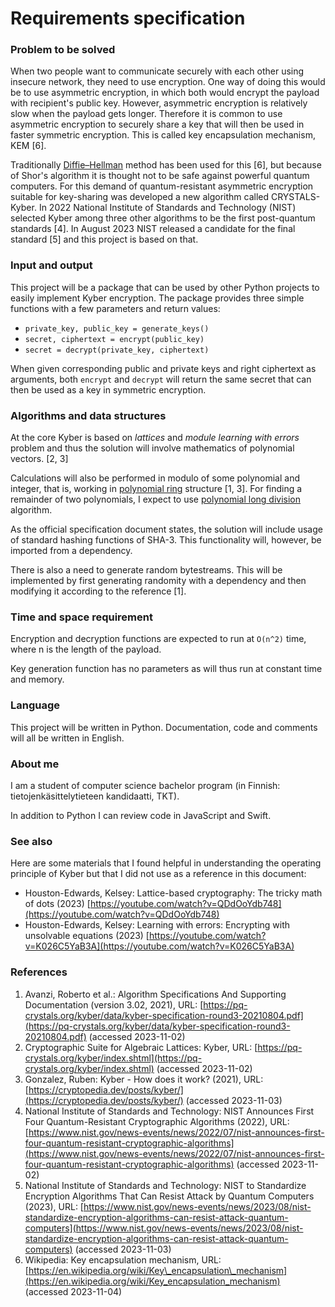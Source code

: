 # Requirements specification

### Problem to be solved

When two people want to communicate securely with each other using insecure network, they need to use encryption. One way of doing this would be to use asymmetric encryption, in which both would encrypt the payload with recipient's public key. However, asymmetric encryption is relatively slow when the payload gets longer. Therefore it is common to use asymmetric encryption to securely share a key that will then be used in faster symmetric encryption. This is called key encapsulation mechanism, KEM [6].

Traditionally [Diffie–Hellman](https://en.wikipedia.org/wiki/Diffie%E2%80%93Hellman_key_exchange) method has been used for this [6], but because of Shor's algorithm it is thought not to be safe against powerful quantum computers. For this demand of quantum-resistant asymmetric encryption suitable for key-sharing was developed a new algorithm called CRYSTALS-Kyber. In 2022 National Institute of Standards and Technology (NIST) selected Kyber among three other algorithms to be the first post-quantum standards [4]. In August 2023 NIST released a candidate for the final standard [5] and this project is based on that.

### Input and output

This project will be a package that can be used by other Python projects to easily implement Kyber encryption. The package provides three simple functions with a few parameters and return values:

* `private_key, public_key = generate_keys()`
* `secret, ciphertext = encrypt(public_key)`
* `secret = decrypt(private_key, ciphertext)`

When given corresponding public and private keys and right ciphertext as arguments, both `encrypt` and `decrypt` will return the same secret that can then be used as a key in symmetric encryption.

### Algorithms and data structures

At the core Kyber is based on _lattices_ and _module learning with errors_ problem and thus the solution will involve mathematics of polynomial vectors. 
[2, 3]

Calculations will also be performed in modulo of some polynomial and integer, that is, working in [polynomial ring](https://en.wikipedia.org/wiki/Polynomial_ring) structure [1, 3]. For finding a remainder of two polynomials, I expect to use [polynomial long division](https://en.wikipedia.org/wiki/Polynomial_long_division#Polynomial_long_division) algorithm.

As the official specification document states, the solution will include usage of standard hashing functions of SHA-3. This functionality will, however, be imported from a dependency.

There is also a need to generate random bytestreams. This will be implemented by first generating randomity with a dependency and then modifying it according to the reference [1].

### Time and space requirement

Encryption and decryption functions are expected to run at `O(n^2)` time, where n is the length of the payload.

Key generation function has no parameters as will thus run at constant time and memory.

### Language

This project will be written in Python. Documentation, code and comments will all be written in English.

### About me

I am a student of computer science bachelor program (in Finnish: tietojenkäsittelytieteen kandidaatti, TKT).

In addition to Python I can review code in JavaScript and Swift.

### See also

Here are some materials that I found helpful in understanding the operating principle of Kyber but that I did not use as a reference in this document:

* Houston-Edwards, Kelsey: Lattice-based cryptography: The tricky math of dots (2023) [https://youtube.com/watch?v=QDdOoYdb748](https://youtube.com/watch?v=QDdOoYdb748)
* Houston-Edwards, Kelsey: Learning with errors: Encrypting with unsolvable equations (2023) [https://youtube.com/watch?v=K026C5YaB3A](https://youtube.com/watch?v=K026C5YaB3A)

### References

1. Avanzi, Roberto et al.: Algorithm Specifications And Supporting Documentation (version 3.02, 2021), URL: [https://pq-crystals.org/kyber/data/kyber-specification-round3-20210804.pdf](https://pq-crystals.org/kyber/data/kyber-specification-round3-20210804.pdf) (accessed 2023-11-02)
2. Cryptographic Suite for Algebraic Lattices: Kyber, URL: [https://pq-crystals.org/kyber/index.shtml](https://pq-crystals.org/kyber/index.shtml) (accessed 2023-11-02)
3. Gonzalez, Ruben: Kyber - How does it work? (2021), URL: [https://cryptopedia.dev/posts/kyber/](https://cryptopedia.dev/posts/kyber/) (accessed 2023-11-03)
4. National Institute of Standards and Technology: NIST Announces First Four Quantum-Resistant Cryptographic Algorithms (2022), URL: [https://www.nist.gov/news-events/news/2022/07/nist-announces-first-four-quantum-resistant-cryptographic-algorithms](https://www.nist.gov/news-events/news/2022/07/nist-announces-first-four-quantum-resistant-cryptographic-algorithms) (accessed 2023-11-02)
5. National Institute of Standards and Technology: NIST to Standardize Encryption Algorithms That Can Resist Attack by Quantum Computers (2023), URL: [https://www.nist.gov/news-events/news/2023/08/nist-standardize-encryption-algorithms-can-resist-attack-quantum-computers](https://www.nist.gov/news-events/news/2023/08/nist-standardize-encryption-algorithms-can-resist-attack-quantum-computers) (accessed 2023-11-03)
6. Wikipedia: Key encapsulation mechanism, URL: [https://en.wikipedia.org/wiki/Key\_encapsulation\_mechanism](https://en.wikipedia.org/wiki/Key_encapsulation_mechanism) (accessed 2023-11-04)
